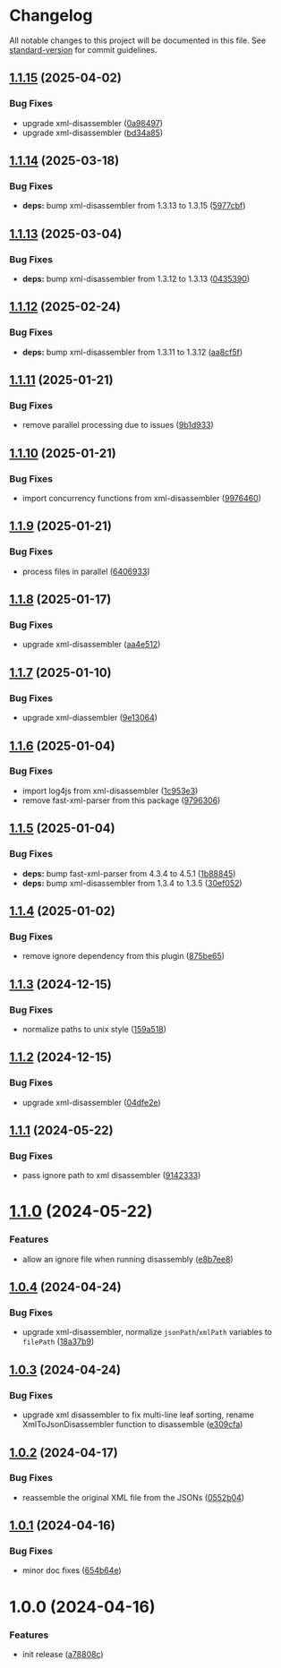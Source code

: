 <!-- markdownlint-disable MD024 MD025 -->
<!-- markdown-link-check-disable -->

# Changelog

All notable changes to this project will be documented in this file. See [standard-version](https://github.com/conventional-changelog/standard-version) for commit guidelines.

## [1.1.15](https://github.com/mcarvin8/xml2json-disassembler/compare/v1.1.14...v1.1.15) (2025-04-02)


### Bug Fixes

* upgrade xml-disassembler ([0a98497](https://github.com/mcarvin8/xml2json-disassembler/commit/0a9849753228c305587e7859b9f2cdc7c3298bd0))
* upgrade xml-disassembler ([bd34a85](https://github.com/mcarvin8/xml2json-disassembler/commit/bd34a8571f0d2dea7e6908c0ecf750223ac9a81f))

## [1.1.14](https://github.com/mcarvin8/xml2json-disassembler/compare/v1.1.13...v1.1.14) (2025-03-18)


### Bug Fixes

* **deps:** bump xml-disassembler from 1.3.13 to 1.3.15 ([5977cbf](https://github.com/mcarvin8/xml2json-disassembler/commit/5977cbfcd6e71f31fc6ab24997064495715881a7))

## [1.1.13](https://github.com/mcarvin8/xml2json-disassembler/compare/v1.1.12...v1.1.13) (2025-03-04)


### Bug Fixes

* **deps:** bump xml-disassembler from 1.3.12 to 1.3.13 ([0435390](https://github.com/mcarvin8/xml2json-disassembler/commit/04353902c1642555ff246d20815b386eb0b1ea53))

## [1.1.12](https://github.com/mcarvin8/xml2json-disassembler/compare/v1.1.11...v1.1.12) (2025-02-24)


### Bug Fixes

* **deps:** bump xml-disassembler from 1.3.11 to 1.3.12 ([aa8cf5f](https://github.com/mcarvin8/xml2json-disassembler/commit/aa8cf5f4b092632b657f4f26aff1fdb5fdeed7bd))

## [1.1.11](https://github.com/mcarvin8/xml2json-disassembler/compare/v1.1.10...v1.1.11) (2025-01-21)


### Bug Fixes

* remove parallel processing due to issues ([9b1d933](https://github.com/mcarvin8/xml2json-disassembler/commit/9b1d933459bb4cda572f96156cf6f50784a1e2ad))

## [1.1.10](https://github.com/mcarvin8/xml2json-disassembler/compare/v1.1.9...v1.1.10) (2025-01-21)


### Bug Fixes

* import concurrency functions from xml-disassembler ([9976460](https://github.com/mcarvin8/xml2json-disassembler/commit/99764605fd56cc118a9b7c43a7dc0cf6387afde1))

## [1.1.9](https://github.com/mcarvin8/xml2json-disassembler/compare/v1.1.8...v1.1.9) (2025-01-21)


### Bug Fixes

* process files in parallel ([6406933](https://github.com/mcarvin8/xml2json-disassembler/commit/640693328f8a878b5bfedfaee5af1270efc03691))

## [1.1.8](https://github.com/mcarvin8/xml2json-disassembler/compare/v1.1.7...v1.1.8) (2025-01-17)


### Bug Fixes

* upgrade xml-disassembler ([aa4e512](https://github.com/mcarvin8/xml2json-disassembler/commit/aa4e5127868efd4dbf8be62ac20d231369c3c1eb))

## [1.1.7](https://github.com/mcarvin8/xml2json-disassembler/compare/v1.1.6...v1.1.7) (2025-01-10)


### Bug Fixes

* upgrade xml-diassembler ([9e13064](https://github.com/mcarvin8/xml2json-disassembler/commit/9e13064330c788672a4f183e5bd6e8ab4d1b70d0))

## [1.1.6](https://github.com/mcarvin8/xml2json-disassembler/compare/v1.1.5...v1.1.6) (2025-01-04)


### Bug Fixes

* import log4js from xml-disassembler ([1c953e3](https://github.com/mcarvin8/xml2json-disassembler/commit/1c953e331344cfbffeed4b7236f8a12edb03e16b))
* remove fast-xml-parser from this package ([9796306](https://github.com/mcarvin8/xml2json-disassembler/commit/97963065a5286440d2298b9e66a10a8b90d9bc84))

## [1.1.5](https://github.com/mcarvin8/xml2json-disassembler/compare/v1.1.4...v1.1.5) (2025-01-04)


### Bug Fixes

* **deps:** bump fast-xml-parser from 4.3.4 to 4.5.1 ([1b88845](https://github.com/mcarvin8/xml2json-disassembler/commit/1b8884536d6923e026ec858c9faaa559122957ed))
* **deps:** bump xml-disassembler from 1.3.4 to 1.3.5 ([30ef052](https://github.com/mcarvin8/xml2json-disassembler/commit/30ef052d5175d6875cbd9fc5b06ef824ef0d225d))

## [1.1.4](https://github.com/mcarvin8/xml2json-disassembler/compare/v1.1.3...v1.1.4) (2025-01-02)


### Bug Fixes

* remove ignore dependency from this plugin ([875be65](https://github.com/mcarvin8/xml2json-disassembler/commit/875be652dcde812fd677f92e6a4b8ae287c33752))

## [1.1.3](https://github.com/mcarvin8/xml2json-disassembler/compare/v1.1.2...v1.1.3) (2024-12-15)


### Bug Fixes

* normalize paths to unix style ([159a518](https://github.com/mcarvin8/xml2json-disassembler/commit/159a5185babc00c36c2d1dcb27cb91d78df96df9))

## [1.1.2](https://github.com/mcarvin8/xml2json-disassembler/compare/v1.1.1...v1.1.2) (2024-12-15)


### Bug Fixes

* upgrade xml-disassembler ([04dfe2e](https://github.com/mcarvin8/xml2json-disassembler/commit/04dfe2e6c58f5abcd266948c3681cdab2db24283))

## [1.1.1](https://github.com/mcarvin8/xml2json-disassembler/compare/v1.1.0...v1.1.1) (2024-05-22)

### Bug Fixes

- pass ignore path to xml disassembler ([9142333](https://github.com/mcarvin8/xml2json-disassembler/commit/9142333b3261b23cf3130843b98884270d275243))

# [1.1.0](https://github.com/mcarvin8/xml2json-disassembler/compare/v1.0.4...v1.1.0) (2024-05-22)

### Features

- allow an ignore file when running disassembly ([e8b7ee8](https://github.com/mcarvin8/xml2json-disassembler/commit/e8b7ee8dea6ff71730823a8b30bc8fea5fefe2b6))

## [1.0.4](https://github.com/mcarvin8/xml2json-disassembler/compare/v1.0.3...v1.0.4) (2024-04-24)

### Bug Fixes

- upgrade xml-disassembler, normalize `jsonPath`/`xmlPath` variables to `filePath` ([18a37b9](https://github.com/mcarvin8/xml2json-disassembler/commit/18a37b93a94cbc7126777efd21dbc59d96d6bf0b))

## [1.0.3](https://github.com/mcarvin8/xml2json-disassembler/compare/v1.0.2...v1.0.3) (2024-04-24)

### Bug Fixes

- upgrade xml disassembler to fix multi-line leaf sorting, rename XmlToJsonDisassembler function to disassemble ([e309cfa](https://github.com/mcarvin8/xml2json-disassembler/commit/e309cfa4902a03f68200e238b1aada6bcb426194))

## [1.0.2](https://github.com/mcarvin8/xml2json-disassembler/compare/v1.0.1...v1.0.2) (2024-04-17)

### Bug Fixes

- reassemble the original XML file from the JSONs ([0552b04](https://github.com/mcarvin8/xml2json-disassembler/commit/0552b042c0eab2427b05bd55fce294663408aee1))

## [1.0.1](https://github.com/mcarvin8/xml2json-disassembler/compare/v1.0.0...v1.0.1) (2024-04-16)

### Bug Fixes

- minor doc fixes ([654b64e](https://github.com/mcarvin8/xml2json-disassembler/commit/654b64e391ea012689a5afc9969104f56070baa2))

# 1.0.0 (2024-04-16)

### Features

- init release ([a78808c](https://github.com/mcarvin8/xml2json-disassembler/commit/a78808c2048c5f3f71f66875eada64c625b250db))
